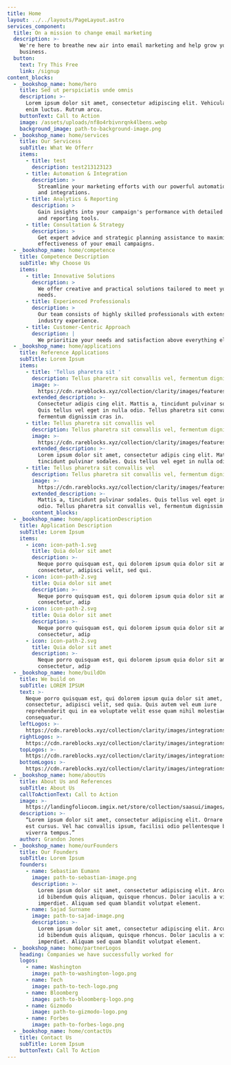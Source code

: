 ```yaml
---
title: Home
layout: ../../layouts/PageLayout.astro
services_component:
  title: On a mission to change email marketing
  description: >-
    We're here to breathe new air into email marketing and help grow your
    business.
  button:
    text: Try This Free
    link: /signup
content_blocks:
  - _bookshop_name: home/hero
    title: Sed ut perspiciatis unde omnis
    description: >-
      Lorem ipsum dolor sit amet, consectetur adipiscing elit. Vehicula massa in
      enim luctus. Rutrum arcu.
    buttonText: Call to Action
    image: /assets/uploads/nf8o4rbivnrqnk4lbens.webp
    background_image: path-to-background-image.png
  - _bookshop_name: home/services
    title: Our Servicess
    subTitle: What We Offerr
    items:
      - title: test
        description: test213123123
      - title: Automation & Integration
        description: >
          Streamline your marketing efforts with our powerful automation tools
          and integrations.
      - title: Analytics & Reporting
        description: >
          Gain insights into your campaign's performance with detailed analytics
          and reporting tools.
      - title: Consultation & Strategy
        description: >
          Get expert advice and strategic planning assistance to maximize the
          effectiveness of your email campaigns.
  - _bookshop_name: home/competence
    title: Competence Description
    subTitle: Why Choose Us
    items:
      - title: Innovative Solutions
        description: >
          We offer creative and practical solutions tailored to meet your unique
          needs.
      - title: Experienced Professionals
        description: >
          Our team consists of highly skilled professionals with extensive
          industry experience.
      - title: Customer-Centric Approach
        description: |
          We prioritize your needs and satisfaction above everything else.
  - _bookshop_name: home/applications
    title: Reference Applications
    subTitle: Lorem Ipsum
    items:
      - title: 'Tellus pharetra sit '
        description: Tellus pharetra sit convallis vel, fermentum dignissim cras in.
        image: >-
          https://cdn.rareblocks.xyz/collection/clarity/images/features-v2/3/feature.png
        extended_description: >-
          Consectetur adipis cing elit. Mattis a, tincidunt pulvinar sodales.
          Quis tellus vel eget in nulla odio. Tellus pharetra sit convallis vel,
          fermentum dignissim cras in.
      - title: Tellus pharetra sit convallis vel
        description: Tellus pharetra sit convallis vel, fermentum dignissim cras in.
        image: >-
          https://cdn.rareblocks.xyz/collection/clarity/images/features-v2/3/feature2.png
        extended_description: >-
          Lorem ipsum dolor sit amet, consectetur adipis cing elit. Mattis a,
          tincidunt pulvinar sodales. Quis tellus vel eget in nulla odio.
      - title: Tellus pharetra sit convallis vel
        description: Tellus pharetra sit convallis vel, fermentum dignissim cras in.
        image: >-
          https://cdn.rareblocks.xyz/collection/clarity/images/features-v2/3/feature3.png
        extended_description: >-
          Mattis a, tincidunt pulvinar sodales. Quis tellus vel eget in nulla
          odio. Tellus pharetra sit convallis vel, fermentum dignissim cras in.
        content_blocks:
  - _bookshop_name: home/applicationDescription
    title: Application Description
    subTitle: Lorem Ipsum
    items:
      - icon: icon-path-1.svg
        title: Quia dolor sit amet
        description: >-
          Neque porro quisquam est, qui dolorem ipsum quia dolor sit amet,
          consectetur, adipisci velit, sed qui.
      - icon: icon-path-2.svg
        title: Quia dolor sit amet
        description: >-
          Neque porro quisquam est, qui dolorem ipsum quia dolor sit amet,
          consectetur, adip
      - icon: icon-path-2.svg
        title: Quia dolor sit amet
        description: >-
          Neque porro quisquam est, qui dolorem ipsum quia dolor sit amet,
          consectetur, adip
      - icon: icon-path-2.svg
        title: Quia dolor sit amet
        description: >-
          Neque porro quisquam est, qui dolorem ipsum quia dolor sit amet,
          consectetur, adip
  - _bookshop_name: home/buildOn
    title: We build on
    subTitle: LOREM IPSUM
    text: >-
      Neque porro quisquam est, qui dolorem ipsum quia dolor sit amet,
      consectetur, adipisci velit, sed quia. Quis autem vel eum iure
      reprehenderit qui in ea voluptate velit esse quam nihil molestiae
      consequatur.
    leftLogos: >-
      https://cdn.rareblocks.xyz/collection/clarity/images/integrations/3/left-logos.png
    rightLogos: >-
      https://cdn.rareblocks.xyz/collection/clarity/images/integrations/3/right-logos.png
    topLogos: >-
      https://cdn.rareblocks.xyz/collection/clarity/images/integrations/3/top-logos.png
    bottomLogos: >-
      https://cdn.rareblocks.xyz/collection/clarity/images/integrations/3/bottom-logos.png
  - _bookshop_name: home/aboutUs
    title: About Us and References
    subTitle: About Us
    callToActionText: Call to Action
    image: >-
      https://landingfoliocom.imgix.net/store/collection/saasui/images/features/9/feature-9.png
    description: >-
      “Lorem ipsum dolor sit amet, consectetur adipiscing elit. Ornare non sed
      est cursus. Vel hac convallis ipsum, facilisi odio pellentesque bibendum
      viverra tempus.”
    author: Grandon Jones
  - _bookshop_name: home/ourFounders
    title: Our Founders
    subTitle: Lorem Ipsum
    founders:
      - name: Sebastian Eumann
        image: path-to-sebastian-image.png
        description: >-
          Lorem ipsum dolor sit amet, consectetur adipiscing elit. Arcu sodales
          id bibendum quis aliquam, quisque rhoncus. Dolor iaculis a vitae, at
          imperdiet. Aliquam sed quam blandit volutpat element.
      - name: Sajad Surname
        image: path-to-sajad-image.png
        description: >-
          Lorem ipsum dolor sit amet, consectetur adipiscing elit. Arcu sodales
          id bibendum quis aliquam, quisque rhoncus. Dolor iaculis a vitae, at
          imperdiet. Aliquam sed quam blandit volutpat element.
  - _bookshop_name: home/partnerLogos
    heading: Companies we have successfully worked for
    logos:
      - name: Washington
        image: path-to-washington-logo.png
      - name: Tech
        image: path-to-tech-logo.png
      - name: Bloomberg
        image: path-to-bloomberg-logo.png
      - name: Gizmodo
        image: path-to-gizmodo-logo.png
      - name: Forbes
        image: path-to-forbes-logo.png
  - _bookshop_name: home/contactUs
    title: Contact Us
    subTitle: Lorem Ipsum
    buttonText: Call To Action
---
```

